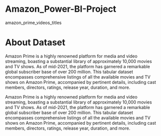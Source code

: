 # Amazon_Power-BI-Project
amazon_prime_videos_titles

# About Dataset

Amazon Prime is a highly renowned platform for media and video streaming, boasting a substantial library of approximately 10,000 movies and TV shows. As of mid-2021, the platform has garnered a remarkable global subscriber base of over 200 million. This tabular dataset encompasses comprehensive listings of all the available movies and TV shows on Amazon Prime, accompanied by pertinent details, including cast members, directors, ratings, release year, duration, and more.

Amazon Prime is a highly renowned platform for media and video streaming, boasting a substantial library of approximately 10,000 movies and TV shows. As of mid-2021, the platform has garnered a remarkable global subscriber base of over 200 million. This tabular dataset encompasses comprehensive listings of all the available movies and TV shows on Amazon Prime, accompanied by pertinent details, including cast members, directors, ratings, release year, duration, and more.
